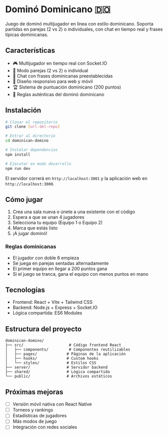 # Dominó Dominicano 🇩🇴

Juego de dominó multijugador en línea con estilo dominicano. Soporta partidas en parejas (2 vs 2) o individuales, con chat en tiempo real y frases típicas dominicanas.

## Características

- 🎮 Multijugador en tiempo real con Socket.IO
- 👥 Modo parejas (2 vs 2) o individual
- 💬 Chat con frases dominicanas preestablecidas
- 📱 Diseño responsivo para web y móvil
- 🏆 Sistema de puntuación dominicano (200 puntos)
- 🎯 Reglas auténticas del dominó dominicano

## Instalación

```bash
# Clonar el repositorio
git clone [url-del-repo]

# Entrar al directorio
cd dominican-domino

# Instalar dependencias
npm install

# Ejecutar en modo desarrollo
npm run dev
```

El servidor correrá en `http://localhost:3001` y la aplicación web en `http://localhost:3000`.

## Cómo jugar

1. Crea una sala nueva o únete a una existente con el código
2. Espera a que se unan 4 jugadores
3. Selecciona tu equipo (Equipo 1 o Equipo 2)
4. Marca que estás listo
5. ¡A jugar dominó!

### Reglas dominicanas

- El jugador con doble 6 empieza
- Se juega en parejas sentadas alternadamente
- El primer equipo en llegar a 200 puntos gana
- Si el juego se tranca, gana el equipo con menos puntos en mano

## Tecnologías

- Frontend: React + Vite + Tailwind CSS
- Backend: Node.js + Express + Socket.IO
- Lógica compartida: ES6 Modules

## Estructura del proyecto

```
dominican-domino/
├── src/                    # Código frontend React
│   ├── components/         # Componentes reutilizables
│   ├── pages/             # Páginas de la aplicación
│   ├── hooks/             # Custom hooks
│   └── styles/            # Estilos CSS
├── server/                # Servidor backend
├── shared/                # Lógica compartida
└── public/                # Archivos estáticos
```

## Próximas mejoras

- [ ] Versión móvil nativa con React Native
- [ ] Torneos y rankings
- [ ] Estadísticas de jugadores
- [ ] Más modos de juego
- [ ] Integración con redes sociales